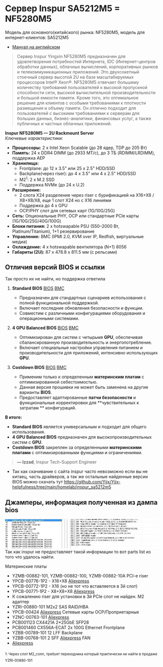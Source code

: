 # Сервер Inspur SA5212M5 = NF5280M5
Модель для основного(китайского) рынка: NF5280M5, модель для интернет-клиентов: SA5212M5

- [Мануал на английском](2020040211224398612.pdf) 

>Сервер Inspur Yingxin NF5280M5 предназначен для удовлетворения потребностей Интернета, IDC (Интернет-центров обработки данных), облачных вычислений, корпоративных рынков и телекоммуникационных приложений. Это двухсокетный стоечный сервер высотой 2U на базе масштабируемых процессоров Intel® Xeon®. NF5280M5 отвечает большему количеству требований пользователей к высокой пропускной способности сети, высокой вычислительной производительности и большой емкости памяти. Кроме того, это оптимальное решение для клиентов с особыми требованиями к плотности размещения и объему памяти. Он отлично подходит для пользователей с высокими требованиями к серверам для больших данных, бизнес-аналитики, финансовых услуг, а также публичных и частных облачных приложений.

**Inspur NF5280M5 — 2U Rackmount Server**  
*Ключевые характеристики:*

*   **Процессоры:** 2 x Intel Xeon Scalable (до 28 ядер, TDP до 205 Вт)
*   **Память:** 24 x DDR4 DIMM (до 2933 МТ/с), до 3 ТБ (RDIMM/LRDIMM), поддержка AEP
*   **Хранилища:**
    *   Frontplane: до 12 x 3.5" или 25 x 2.5" HDD/SSD
    *   Backplane(через riser): до 4 x 3.5" или 4 x 2.5" HDD/SSD
    *   M2<sup>1</sup>: 2 x M.2 SSD
    *   Поддержка NVMe (до 24 x U.2)
*   **Расширение:**
    *   2 слота X24 разделение через riser с бурификацией на X16+X8 / X8+X8/X8, еще 1 слот X24 но с X16 линиями
    *   Поддержка до 4 x GPU
    *   OCP/PHY слот для сетевых карт (1G/10G/25G)
*   **Сеть:** Опциональные PHY, OCP или стандартные PCIe карты (1G/10G/25G/40G/100G)
*   **Блоки питания:** 2 x hotswapable PSU (550–2000 Вт, Platinum/Titanium), 1+1 резервирование
*   **Управление:** BMC (IPMI 2.0, KVM over IP, Redfish, виртуальные медиа)
*   **Охлаждение:** 4 x hotswapable вентилятора (N+1) 8056
*   **Габариты (2U):** 87 x 478.8 x 811.5 мм (с рельсами)

## Отличия версий BIOS и ссылки
Так просто их не найти, но поддержка ответила
1.  **Standard BIOS** [BIOS](https://github.com/Yjjx/Yjjx-helpfulness/blob/main/homelab/inspur_sa5212m5/NF5280M5_BIOS_4.1.30_Standard_20240123.zip) [BMC](https://github.com/Yjjx/Yjjx-helpfulness/blob/main/homelab/inspur_sa5212m5/NF5280M5_BMC_4.30.0_Standard_20240207.zip)
    *   Предназначен для стандартных сценариев использования с полной функциональной поддержкой.
    *   Включает последние обновления безопасности и функции.
    *   Совместим с различными конфигурациями оборудования и операционными системами.

2.  **4 GPU Balanced BIOS** [BIOS](https://github.com/Yjjx/Yjjx-helpfulness/blob/main/homelab/inspur_sa5212m5/NF5280M5-4GPUBalance_BIOS_4.1.3_Standard_20230505.zip) [BMC](https://github.com/Yjjx/Yjjx-helpfulness/blob/main/homelab/inspur_sa5212m5/NF5280M5_BMC_4.25.6_GPUBALANCE_20191025.zip)
    *   Оптимизирован для систем с четырьмя **GPU**, обеспечивая сбалансированную производительность и энергопотребление.
    *   Включает специальные настройки управления питанием и производительности для приложений, интенсивно использующих **GPU**.

3.  **Costdown BIOS** [BIOS](https://github.com/Yjjx/Yjjx-helpfulness/blob/main/homelab/inspur_sa5212m5/NF5280M5_BIOS_4.1.3_Costdown_20230104.zip) [BMC](https://github.com/Yjjx/Yjjx-helpfulness/blob/main/homelab/inspur_sa5212m5/NF5280M5_BMC_4.29.5_Costdown_20230704.zip)
    *   Применим только к определенным **материнским платам** с оптимизированной себестоимостью.
    *   Данная версия прошивки не может быть заменена на другие варианты **BIOS**.
    *   Предоставляет адаптированные **патчи безопасности** и функциональные корректировки для **чувствительных к затратам ** конфигураций.

**В итоге:**
*   **Standard BIOS** является универсальным и подходит для общего использования.
*   **4 GPU Balanced BIOS** предназначен для высокопроизводительных систем с **GPU**.
*   **Costdown BIOS** закреплен за определенными **материнскими платами** с оптимизированными функциями и ограничениями.
> **— Izzad**, Inspur Tech-Support Engineer
- Так как скачивание с сайта inspur часто невозможно если вы не китаец, часть драйверов, а так же остальные найденные версии BIOS можно скачать тут https://github.com/Yjjx/Yjjx-helpfulness/tree/main/homelab/inspur_sa5212m5 

## Джамперы, информация полученная из дампа bios
![jumpers](jumpers5280m5.jpg)
Так как inspur не предоставляет такой информации то вот parts list из того что удалось найти.

Материнские платы 
* YZMB-00882-101, YZMB-00882-100, YZMB-00882-10A
PCI-e riser
* YPCB-00776-1P2 - X16+X8 [Aliexpress](https://ali.click/q6plnq)
* YPCB-00772-1P2 - X16 (но не тот что вставляется в 3й слот)
* YPCB-00771-1P2 - X8+X8+X8 [Aliexpress](https://ali.click/q6plnq)
* К сожалению riser для установки в 3й PCIe слот не найден. 
M2 адаптер
* YZRI-00880-101 M2x2
SAS RAID/HBA 
* YPCB-00424 [Aliexpress](https://ali.click/sshmmw)
Сетевые карты OCP/Проприетарные
* YZNC-00763-101 [Aliexpress](https://ali.click/y5qln9)
* PCB001123 CX4421A 2*25GbE SFP28
* PCB001460 CX556A-ECAT 2x 100G Ethernet
Frontplane 
* YZBB-00789-101 12 LFF
Backplane 
* YZBB-00768-101 2 SFF   [Aliexpress](https://ali.click/nbqlnp)
FAN
* [Aliexpress](https://ali.click/jmixle)


<sub>1: Через слот M2_conn, требует переходника который практически не найти в продаже YZRI-00880-101</sub>
